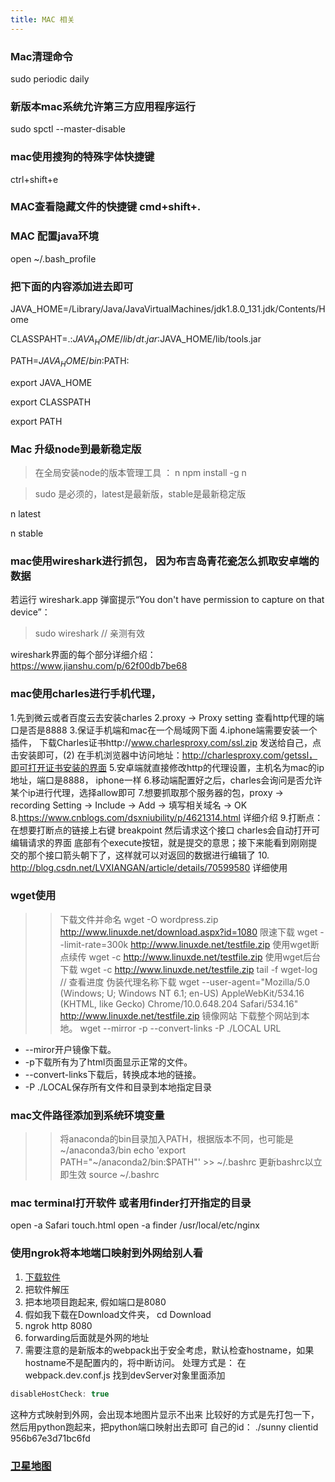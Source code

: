 ```yaml
---
title: MAC 相关
---
```


### Mac清理命令
   sudo periodic daily

### 新版本mac系统允许第三方应用程序运行
  sudo spctl --master-disable

### mac使用搜狗的特殊字体快捷键
  ctrl+shift+e

### MAC查看隐藏文件的快捷键 cmd+shift+.

### MAC 配置java环境
  open ~/.bash_profile
### 把下面的内容添加进去即可
JAVA_HOME=/Library/Java/JavaVirtualMachines/jdk1.8.0_131.jdk/Contents/Home

CLASSPAHT=.:$JAVA_HOME/lib/dt.jar:$JAVA_HOME/lib/tools.jar

PATH=$JAVA_HOME/bin:$PATH:

export JAVA_HOME

export CLASSPATH

export PATH

### Mac 升级node到最新稳定版
> 在全局安装node的版本管理工具  ： n
  npm install -g n

> sudo 是必须的，latest是最新版，stable是最新稳定版

  n latest

  n stable

### mac使用wireshark进行抓包， 因为布吉岛青花瓷怎么抓取安卓端的数据
若运行 wireshark.app 弹窗提示“You don't have permission to capture on that device”：
> sudo wireshark    // 亲测有效

wireshark界面的每个部分详细介绍： https://www.jianshu.com/p/62f00db7be68

### mac使用charles进行手机代理，
1.先到微云或者百度云去安装charles
2.proxy -> Proxy setting 查看http代理的端口是否是8888
3.保证手机端和mac在一个局域网下面
4.iphone端需要安装一个插件， 下载Charles证书http://www.charlesproxy.com/ssl.zip 发送给自己，点击安装即可，(2) 在手机浏览器中访问地址：http://charlesproxy.com/getssl，即可打开证书安装的界面
5.安卓端就直接修改http的代理设置，主机名为mac的ip地址，端口是8888， iphone一样
6.移动端配置好之后，charles会询问是否允许某个ip进行代理，选择allow即可
7.想要抓取那个服务器的包，proxy -> recording Setting -> Include -> Add -> 填写相关域名 -> OK
8.https://www.cnblogs.com/dsxniubility/p/4621314.html 详细介绍
9.打断点： 在想要打断点的链接上右键  breakpoint 然后请求这个接口 charles会自动打开可编辑请求的界面  底部有个execute按钮，就是提交的意思；接下来能看到刚刚提交的那个接口箭头朝下了，这样就可以对返回的数据进行编辑了
10.  http://blog.csdn.net/LVXIANGAN/article/details/70599580 详细使用

### wget使用
>> 下载文件并命名
  wget -O wordpress.zip http://www.linuxde.net/download.aspx?id=1080
>> 限速下载
  wget --limit-rate=300k http://www.linuxde.net/testfile.zip
>> 使用wget断点续传
  wget -c http://www.linuxde.net/testfile.zip
>> 使用wget后台下载
  wget -c http://www.linuxde.net/testfile.zip
  tail -f wget-log    // 查看进度
>> 伪装代理名称下载
  wget --user-agent="Mozilla/5.0 (Windows; U; Windows NT 6.1; en-US) AppleWebKit/534.16 (KHTML, like Gecko) Chrome/10.0.648.204 Safari/534.16" http://www.linuxde.net/testfile.zip
>> 镜像网站  下载整个网站到本地。
  wget --mirror -p --convert-links -P ./LOCAL URL
  * --miror开户镜像下载。
  * -p下载所有为了html页面显示正常的文件。
  * --convert-links下载后，转换成本地的链接。
  * -P ./LOCAL保存所有文件和目录到本地指定目录

### mac文件路径添加到系统环境变量
>> 将anaconda的bin目录加入PATH，根据版本不同，也可能是~/anaconda3/bin
  echo 'export PATH="~/anaconda2/bin:$PATH"' >> ~/.bashrc
>> 更新bashrc以立即生效
  source ~/.bashrc  

### mac terminal打开软件 或者用finder打开指定的目录
  open -a Safari touch.html
  open -a finder /usr/local/etc/nginx

### 使用ngrok将本地端口映射到外网给别人看
1. [下载软件](https://ngrok.com/download)
2. 把软件解压
3. 把本地项目跑起来, 假如端口是8080
4. 假如我下载在Download文件夹， cd Download
5. ngrok http 8080
6. forwarding后面就是外网的地址
7. 需要注意的是新版本的webpack出于安全考虑，默认检查hostname，如果hostname不是配置内的，将中断访问。
处理方式是： 在webpack.dev.conf.js 找到devServer对象里面添加
```js
disableHostCheck: true
```
这种方式映射到外网，会出现本地图片显示不出来
比较好的方式是先打包一下，然后用python跑起来，把python端口映射出去即可
自己的id： ./sunny clientid 956b67e3d71bc6fd


### [卫星地图](http://www.265.me/)